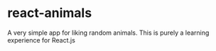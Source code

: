 # react-animals
A very simple app for liking random animals. This is purely a learning experience for React.js

